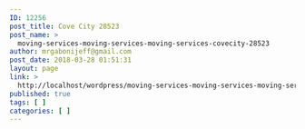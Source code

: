 ```yaml
---
ID: 12256
post_title: Cove City 28523
post_name: >
  moving-services-moving-services-moving-services-covecity-28523
author: mrgabonijeff@gmail.com
post_date: 2018-03-28 01:51:31
layout: page
link: >
  http://localhost/wordpress/moving-services-moving-services-moving-services-covecity-28523/
published: true
tags: [ ]
categories: [ ]
---
```

